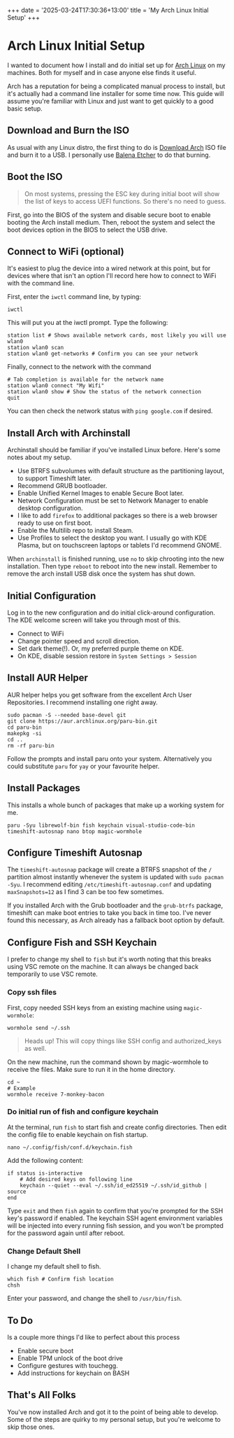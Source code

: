 +++
date = '2025-03-24T17:30:36+13:00'
title = 'My Arch Linux Initial Setup'
+++

# Arch Linux Initial Setup
I wanted to document how I install and do initial set up for [Arch Linux](https://archlinux.org/) on my machines. Both for myself and in case anyone else finds it useful. 

Arch has a reputation for being a complicated manual process to install, but it's actually had a command line installer for some time now. This guide will assume you're familiar with Linux and just want to get quickly to a good basic setup.

## Download and Burn the ISO
As usual with any Linux distro, the first thing to do is [Download Arch](https://archlinux.org/download/) ISO file and burn it to a USB. I personally use [Balena Etcher](https://etcher.balena.io/) to do that burning. 

## Boot the ISO 
> On most systems, pressing the ESC key during initial boot will show the list of keys to access UEFI functions. So there's no need to guess. 

First, go into the BIOS of the system and disable secure boot to enable booting the Arch install medium. Then, reboot the system and select the boot devices option in the BIOS to select the USB drive. 

## Connect to WiFi (optional)
It's easiest to plug the device into a wired network at this point, but for devices where that isn't an option I'll record here how to connect to WiFi with the command line.

First, enter the `iwctl` command line, by typing:
```
iwctl
```
This will put you at the iwctl prompt. Type the following:
```
station list # Shows available network cards, most likely you will use wlan0
station wlan0 scan
station wlan0 get-networks # Confirm you can see your network 
```
Finally, connect to the network with the command
```
# Tab completion is available for the network name
station wlan0 connect "My Wifi"
station wlan0 show # Show the status of the network connection
quit
```
You can then check the network status with `ping google.com` if desired. 

## Install Arch with Archinstall 

Archinstall should be familiar if you've installed Linux before. Here's some notes about my setup.
- Use BTRFS subvolumes with default structure as the partitioning layout, to support Timeshift later.
- Recommend GRUB bootloader.
- Enable Unified Kernel Images to enable Secure Boot later.
- Network Configuration must be set to Network Manager to enable desktop configuration.
- I like to add `firefox` to additional packages so there is a web browser ready to use on first boot. 
- Enable the Multilib repo to install Steam.
- Use Profiles to select the desktop you want. I usually go with KDE Plasma, but on touchscreen laptops or tablets I'd recommend GNOME.

When `archinstall` is finished running, use `no` to skip chrooting into the new installation. Then type `reboot` to reboot into the new install. Remember to remove the arch install USB disk once the system has shut down.

## Initial Configuration
Log in to the new configuration and do initial click-around configuration. The KDE welcome screen will take you through most of this. 
- Connect to WiFi
- Change pointer speed and scroll direction. 
- Set dark theme(!). Or, my preferred purple theme on KDE. 
- On KDE, disable session restore in `System Settings > Session`

## Install AUR Helper
AUR helper helps you get software from the excellent Arch User Repositories. I recommend installing one right away. 
```
sudo pacman -S --needed base-devel git
git clone https://aur.archlinux.org/paru-bin.git
cd paru-bin
makepkg -si
cd ..
rm -rf paru-bin
```
Follow the prompts and install paru onto your system. Alternatively you could substitute `paru` for `yay` or your favourite helper. 

## Install Packages
This installs a whole bunch of packages that make up a working system for me. 
```
paru -Syu librewolf-bin fish keychain visual-studio-code-bin timeshift-autosnap nano btop magic-wormhole 
```

## Configure Timeshift Autosnap
The `timeshift-autosnap` package will create a BTRFS snapshot of the `/` partition almost instantly whenever the system is updated with `sudo pacman -Syu`. I recommend editing `/etc/timeshift-autosnap.conf` and updating `maxSnapshots=12` as I find 3 can be too few sometimes. 

If you installed Arch with the Grub bootloader and the `grub-btrfs` package, timeshift can make boot entries to take you back in time too. I've never found this necessary, as Arch already has a fallback boot option by default.  

## Configure Fish and SSH Keychain
I prefer to change my shell to `fish` but it's worth noting that this breaks using VSC remote on the machine. It can always be changed back temporarily to use VSC remote. 

### Copy ssh files
First, copy needed SSH keys from an existing machine using `magic-wormhole`:
``` 
wormhole send ~/.ssh
```
> Heads up! This will copy things like SSH config and authorized_keys as well.

On the new machine, run the command shown by magic-wormhole to receive the files. Make sure to run it in the home directory. 
```
cd ~
# Example
wormhole receive 7-monkey-bacon
```

### Do initial run of fish and configure keychain
At the terminal, run `fish` to start fish and create config directories. Then edit the config file to enable keychain on fish startup.
```
nano ~/.config/fish/conf.d/keychain.fish
```
Add the following content:
```
if status is-interactive
    # Add desired keys on following line
    keychain --quiet --eval ~/.ssh/id_ed25519 ~/.ssh/id_github | source
end
```
Type `exit` and then `fish` again to confirm that you're prompted for the SSH key's password if enabled. The keychain SSH agent environment variables will be injected into every running fish session, and you won't be prompted for the password again until after reboot. 

### Change Default Shell
I change my default shell to fish.
```
which fish # Confirm fish location
chsh
```
Enter your password, and change the shell to `/usr/bin/fish`.

## To Do
Is a couple more things I'd like to perfect about this process
- Enable secure boot 
- Enable TPM unlock of the boot drive
- Configure gestures with touchegg.
- Add instructions for keychain on BASH

## That's All Folks
You've now installed Arch and got it to the point of being able to develop. Some of the steps are quirky to my personal setup, but you're welcome to skip those ones. 